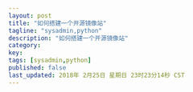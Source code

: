 ```yaml
---
layout: post
title: "如何搭建一个开源镜像站"
tagline: "sysadmin,python"
description: "如何搭建一个开源镜像站"
category:
key: 
tags: [sysadmin,python]
published: false
last_updated: 2018年 2月25日 星期日 23时23分14秒 CST
---
```


